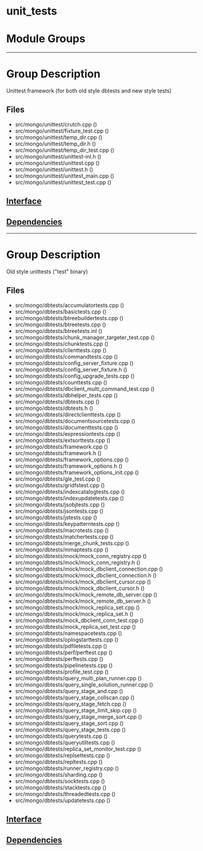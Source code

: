 # unit\_tests

# Module Groups

-------------

# Group Description
Unittest framework (for both old style dbtests and new style tests)

## Files
- src/mongo/unittest/crutch.cpp   ()
- src/mongo/unittest/fixture\_test.cpp   ()
- src/mongo/unittest/temp\_dir.cpp   ()
- src/mongo/unittest/temp\_dir.h   ()
- src/mongo/unittest/temp\_dir\_test.cpp   ()
- src/mongo/unittest/unittest-inl.h   ()
- src/mongo/unittest/unittest.cpp   ()
- src/mongo/unittest/unittest.h   ()
- src/mongo/unittest/unittest\_main.cpp   ()
- src/mongo/unittest/unittest\_test.cpp   ()

## [Interface](interface/0)

## [Dependencies](dependencies/0)

-------------

# Group Description
Old style unittests ("test" binary)

## Files
- src/mongo/dbtests/accumulatortests.cpp   ()
- src/mongo/dbtests/basictests.cpp   ()
- src/mongo/dbtests/btreebuildertests.cpp   ()
- src/mongo/dbtests/btreetests.cpp   ()
- src/mongo/dbtests/btreetests.inl   ()
- src/mongo/dbtests/chunk\_manager\_targeter\_test.cpp   ()
- src/mongo/dbtests/chunktests.cpp   ()
- src/mongo/dbtests/clienttests.cpp   ()
- src/mongo/dbtests/commandtests.cpp   ()
- src/mongo/dbtests/config\_server\_fixture.cpp   ()
- src/mongo/dbtests/config\_server\_fixture.h   ()
- src/mongo/dbtests/config\_upgrade\_tests.cpp   ()
- src/mongo/dbtests/counttests.cpp   ()
- src/mongo/dbtests/dbclient\_multi\_command\_test.cpp   ()
- src/mongo/dbtests/dbhelper\_tests.cpp   ()
- src/mongo/dbtests/dbtests.cpp   ()
- src/mongo/dbtests/dbtests.h   ()
- src/mongo/dbtests/directclienttests.cpp   ()
- src/mongo/dbtests/documentsourcetests.cpp   ()
- src/mongo/dbtests/documenttests.cpp   ()
- src/mongo/dbtests/expressiontests.cpp   ()
- src/mongo/dbtests/extsorttests.cpp   ()
- src/mongo/dbtests/framework.cpp   ()
- src/mongo/dbtests/framework.h   ()
- src/mongo/dbtests/framework\_options.cpp   ()
- src/mongo/dbtests/framework\_options.h   ()
- src/mongo/dbtests/framework\_options\_init.cpp   ()
- src/mongo/dbtests/gle\_test.cpp   ()
- src/mongo/dbtests/gridfstest.cpp   ()
- src/mongo/dbtests/indexcatalogtests.cpp   ()
- src/mongo/dbtests/indexupdatetests.cpp   ()
- src/mongo/dbtests/jsobjtests.cpp   ()
- src/mongo/dbtests/jsontests.cpp   ()
- src/mongo/dbtests/jstests.cpp   ()
- src/mongo/dbtests/keypatterntests.cpp   ()
- src/mongo/dbtests/macrotests.cpp   ()
- src/mongo/dbtests/matchertests.cpp   ()
- src/mongo/dbtests/merge\_chunk\_tests.cpp   ()
- src/mongo/dbtests/mmaptests.cpp   ()
- src/mongo/dbtests/mock/mock\_conn\_registry.cpp   ()
- src/mongo/dbtests/mock/mock\_conn\_registry.h   ()
- src/mongo/dbtests/mock/mock\_dbclient\_connection.cpp   ()
- src/mongo/dbtests/mock/mock\_dbclient\_connection.h   ()
- src/mongo/dbtests/mock/mock\_dbclient\_cursor.cpp   ()
- src/mongo/dbtests/mock/mock\_dbclient\_cursor.h   ()
- src/mongo/dbtests/mock/mock\_remote\_db\_server.cpp   ()
- src/mongo/dbtests/mock/mock\_remote\_db\_server.h   ()
- src/mongo/dbtests/mock/mock\_replica\_set.cpp   ()
- src/mongo/dbtests/mock/mock\_replica\_set.h   ()
- src/mongo/dbtests/mock\_dbclient\_conn\_test.cpp   ()
- src/mongo/dbtests/mock\_replica\_set\_test.cpp   ()
- src/mongo/dbtests/namespacetests.cpp   ()
- src/mongo/dbtests/oplogstarttests.cpp   ()
- src/mongo/dbtests/pdfiletests.cpp   ()
- src/mongo/dbtests/perf/perftest.cpp   ()
- src/mongo/dbtests/perftests.cpp   ()
- src/mongo/dbtests/pipelinetests.cpp   ()
- src/mongo/dbtests/profile\_test.cpp   ()
- src/mongo/dbtests/query\_multi\_plan\_runner.cpp   ()
- src/mongo/dbtests/query\_single\_solution\_runner.cpp   ()
- src/mongo/dbtests/query\_stage\_and.cpp   ()
- src/mongo/dbtests/query\_stage\_collscan.cpp   ()
- src/mongo/dbtests/query\_stage\_fetch.cpp   ()
- src/mongo/dbtests/query\_stage\_limit\_skip.cpp   ()
- src/mongo/dbtests/query\_stage\_merge\_sort.cpp   ()
- src/mongo/dbtests/query\_stage\_sort.cpp   ()
- src/mongo/dbtests/query\_stage\_tests.cpp   ()
- src/mongo/dbtests/querytests.cpp   ()
- src/mongo/dbtests/queryutiltests.cpp   ()
- src/mongo/dbtests/replica\_set\_monitor\_test.cpp   ()
- src/mongo/dbtests/replsettests.cpp   ()
- src/mongo/dbtests/repltests.cpp   ()
- src/mongo/dbtests/runner\_registry.cpp   ()
- src/mongo/dbtests/sharding.cpp   ()
- src/mongo/dbtests/socktests.cpp   ()
- src/mongo/dbtests/stacktests.cpp   ()
- src/mongo/dbtests/threadedtests.cpp   ()
- src/mongo/dbtests/updatetests.cpp   ()

## [Interface](interface/1)

## [Dependencies](dependencies/1)
